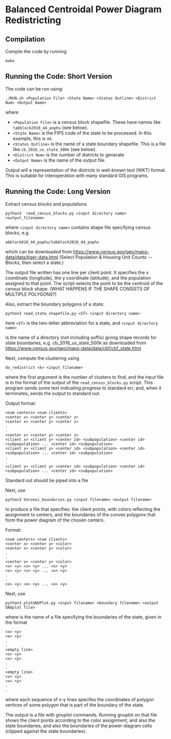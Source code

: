 Balanced Centroidal Power Diagram Redistricting
===============================================

Compilation
-----------

Compile the code by running:

    make


Running the Code: Short Version
-------------------------------

The code can be run using:

    ./RUN.sh <Population File> <State Name> <States Outline> <District Num> <Output Name>

where

 * `<Population File>` is a census block shapefile. These have names like `tabblock2010_44_pophu` (see below).
 * `<State Name>` is the FIPS code of the state to be processed. In this example, this is `44`.
 * `<States Outline>` is the name of a state boundary shapefile. This is a file like `cb_2016_us_state_500k` (see below).
 * `<District Num>` is the number of districts to generate
 * `<Output Name>` is the name of the output file.

Output will a representation of the districts in well-known text (WKT) format.
This is suitable for interoperation with many standard GIS programs.



Running the Code: Long Version
------------------------------

Extract census blocks and populations

    python3  read_census_blocks.py <input directory name> <output_filename>

where `<input directory name>` contains shape file specifying census blocks,
e.g.

    abblock010_44_pophu/tabblock2010_44_pophu

which can be downloaded from https://www.census.gov/geo/maps-data/data/tiger-data.html
(Select Population & Housing Unit Counts -- Blocks, then select a state.)

The output file written has one line per client point. It specifies the x
coordinate (longitude), the y coordinate (latitude), and the population assigned
to that point. The script selects the point to be the centroid of the census
block shape.  (WHAT HAPPENS IF THE SHAPE CONSISTS OF MULTIPLE POLYGONS?)

Also, extract the boundary polygons of a state:

    python3 read_state_shapefile.py <ST> <input directory name>

here `<ST>` is the two-letter abbreviation for a state, and `<input directory name>`

is the name of a directory (not including suffix) giving shape records for state
boundaries, e.g. cb_2016_us_state_500k as downloaded from
https://www.census.gov/geo/maps-data/data/cbf/cbf_state.html

Next, compute the clustering using

    do_redistrict <k> <input_filename>

where the first argument is the number of clusters to find, and the input file
is in the format of the output of the `read_census_blocks.py` script. This program
sends some text indicating progress to standard err, and, when it terminates,
sends the output to standard out.

Output format:

    <num centers> <num clients>
    <center x> <center y> <center z>
    <center x> <center y> <center z>
    .
    .
    <center x> <center y> <center z>
    <client x> <client y> <center id> <subpopulation> <center id> <subpopulation> ... <center id> <subpopulation>
    <client x> <client y> <center id> <subpopulation> <center id> <subpopulation> ... <center id> <subpopulation>
    .
    .
    <client x> <client y> <center id> <subpopulation> <center id> <subpopulation> ... <center id> <subpopulation>

Standard out should be piped into a file

Next, use

    python3 Voronoi_boundaries.py <input filename> <output filename>

to produce a file that specifies: the client points, with colors reflecting the
assignment to centers, and the boundaries of the convex polygons that form the
power diagram of the chosen centers.
   
Format:

    <num centers> <num clients>
    <center x> <center y> <color>
    <center x> <center y> <color>
    .
    .
    <center x> <center y> <color>
    <x> <y> <x> <y> ... <x> <y> 
    <x> <y> <x> <y> ... <x> <y> 
    .
    .
    <x> <y> <x> <y> ... <x> <y> 

Next, use

    python3 plotGNUPlot.py <input filename> <boundary filename> <output  GNUplot file>

where <boundary filename> is the name of a file specifying the boundaries of the state, given in the format

    <x> <y>
    <x> <y>
    .
    .
    <empty line>
    <x> <y>
    <x> <y>
    .
    .
    <empty line>
    <x> <y>
    <x> <y>
    .
    .

where each sequence of x-y lines specifes the coordinates of polygon vertices of
some polygon that is part of the boundary of the state.

The output is a file with gnuplot commands.  Running gnuplot on that file shows
the client points according to the color assignment, and also the state
boundaries, and also the boundaries of the power-diagram cells (clipped against
the state boundaries).
